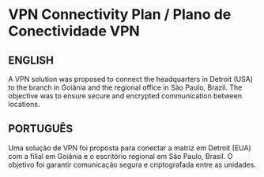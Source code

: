 # VPN Connectivity Plan / Plano de Conectividade VPN

## ENGLISH

A VPN solution was proposed to connect the headquarters in Detroit (USA) to the branch in Goiânia and the regional office in São Paulo, Brazil. The objective was to ensure secure and encrypted communication between locations.

## PORTUGUÊS

Uma solução de VPN foi proposta para conectar a matriz em Detroit (EUA) com a filial em Goiânia e o escritório regional em São Paulo, Brasil. O objetivo foi garantir comunicação segura e criptografada entre as unidades.
